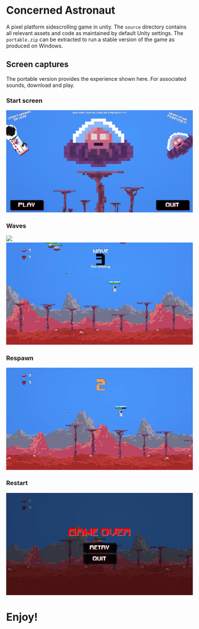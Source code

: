 # Concerned Astronaut
A pixel platform sidescrolling game in unity.
The `source` directory contains all relevant assets and code as maintained by default Unity settings.
The `portable.zip` can be extracted to run a stable version of the game as produced on Windows.

## Screen captures
The portable version provides the experience shown here. For associated sounds, download and play.

### Start screen
![](playthrough_gifs/startscreen.gif)

### Waves
![](playthrough_gifs/wave_1.gif)
![](playthrough_gifs/wave_3.gif)

### Respawn
![](playthrough_gifs/respawn.gif)

### Restart
![](playthrough_gifs/restart.gif)

# Enjoy!

